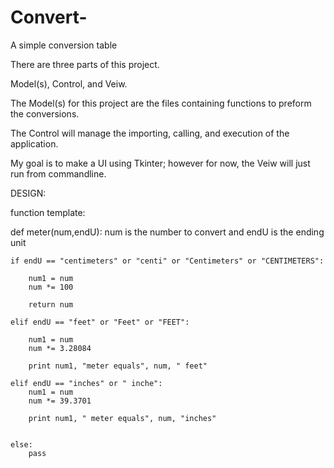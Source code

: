 Convert-
========

A simple conversion table

There are three parts of this project.

Model(s), Control, and Veiw.

The Model(s) for this project are the files containing functions to preform the conversions.

The Control will manage the importing, calling, and execution of the application.

My goal is to make a UI using Tkinter; however for now, the Veiw will just run from commandline.


DESIGN:

function template:


def meter(num,endU):                       num  is the number to convert and endU is the ending unit
		
	if endU == "centimeters" or "centi" or "Centimeters" or "CENTIMETERS":
		
		num1 = num
		num *= 100

		return num

	elif endU == "feet" or "Feet" or "FEET":
		
		num1 = num
		num *= 3.28084

		print num1, "meter equals", num, " feet"

	elif endU == "inches" or " inche":
		num1 = num
		num *= 39.3701
	
		print num1, " meter equals", num, "inches"


	else:
		pass



